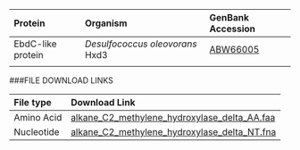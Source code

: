  Protein | Organism | GenBank Accession |
 :--- | :--- | :--- |
| EbdC-like protein | *Desulfococcus oleovorans* Hxd3 | [ABW66005](http://www.ncbi.nlm.nih.gov/protein/ABW66005)|
|  | | []()|

###FILE DOWNLOAD LINKS

 File type | Download Link |
 :--- | :---------- | 
| Amino Acid | [alkane_C2_methylene_hydroxylase_delta_AA.faa](amino_acid/alkane_C2_methylene_hydroxylase_gamma_AA.faa) |
| Nucleotide | [alkane_C2_methylene_hydroxylase_delta_NT.fna](nucleotide/alkane_C2_methylene_hydroxylase_gamma_NT.fna) |

